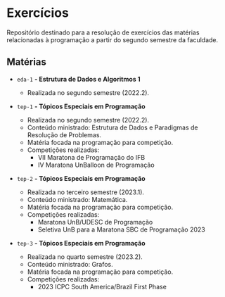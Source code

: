 # Exercícios
Repositório destinado para a resolução de exercícios das matérias relacionadas à programação a partir do segundo semestre da faculdade.

## Matérias

- `eda-1` **- Estrutura de Dados e Algoritmos 1**
    - Realizada no segundo semestre (2022.2).

- `tep-1` **- Tópicos Especiais em Programação**
    - Realizada no segundo semestre (2022.2).
    - Conteúdo ministrado: Estrutura de Dados e Paradigmas de Resolução de Problemas.
    - Matéria focada na programação para competição.
    - Competições realizadas:
        - VII Maratona de Programação do IFB
        - IV Maratona UnBalloon de Programação

- `tep-2` **- Tópicos Especiais em Programação**
    - Realizada no terceiro semestre (2023.1).
    - Conteúdo ministrado: Matemática.
    - Matéria focada na programação para competição.
    - Competições realizadas:
        - Maratona UnB/UDESC de Programação
        - Seletiva UnB para a Maratona SBC de Programação 2023

- `tep-3` **- Tópicos Especiais em Programação**
    - Realizada no quarto semestre (2023.2).
    - Conteúdo ministrado: Grafos.
    - Matéria focada na programação para competição.
    - Competições realizadas:
        - 2023 ICPC South America/Brazil First Phase
